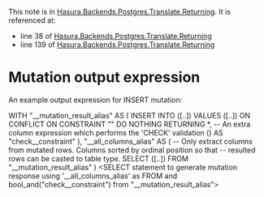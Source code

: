 This note is in [Hasura.Backends.Postgres.Translate.Returning](https://github.com/hasura/graphql-engine/blob/master/server/src-lib/Hasura/Backends/Postgres/Translate/Returning.hs#L115).
It is referenced at:
  - line 38 of [Hasura.Backends.Postgres.Translate.Returning](https://github.com/hasura/graphql-engine/blob/master/server/src-lib/Hasura/Backends/Postgres/Translate/Returning.hs#L38)
  - line 139 of [Hasura.Backends.Postgres.Translate.Returning](https://github.com/hasura/graphql-engine/blob/master/server/src-lib/Hasura/Backends/Postgres/Translate/Returning.hs#L139)

# Mutation output expression

An example output expression for INSERT mutation:

WITH "<table-name>__mutation_result_alias" AS (
  INSERT INTO <table-name> (<insert-column>[..])
  VALUES
    (<insert-value-row>[..])
    ON CONFLICT ON CONSTRAINT "<table-constraint-name>" DO NOTHING RETURNING *,
    -- An extra column expression which performs the 'CHECK' validation
    (<CHECK Condition>) AS "check__constraint"
),
"<table-name>__all_columns_alias" AS (
  -- Only extract columns from mutated rows. Columns sorted by ordinal position so that
  -- resulted rows can be casted to table type.
  SELECT (<table-column>[..])
  FROM
    "<table-name>__mutation_result_alias"
)
<SELECT statement to generate mutation response using '<table-name>__all_columns_alias' as FROM
 and bool_and("check__constraint") from "<table-name>__mutation_result_alias">

